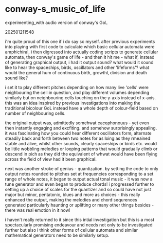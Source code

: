 # conway-s_music_of_life
 experimenting_with audio version of conway's GoL


202501211548

i'm quite proud of this one if i do say so myself. after previous experiments into playing with first code to calculate which basic cellular automata were amphichiral, i then digressed into actually coding scripts to generate cellular automata, then conway's game of life - and then it hit me - what if, instead of generating graphical output, i had it output sound? what would it sound like to hear the spaceships, birds, oscillators and other 'lifeforms'?  what would the general hum of continuous birth, growthl, division and death sound like?

i set it to play different pitches depending on how many live 'cells' were neighbouring the cell in question, and play different volumes depending similarly but on neighbouring cells touching on the y-axis instead of x-axis. this was an idea inspired by previous investigations into making the traditional bicolour GoL instead have a whole depth of colour-field based on number of neighbouring cells.

the original output was, admittedly somehwat cacophonouus - yet even then instantly engaging and excfiting. and somehow surprisingly appealing. it was fascinating how you could hear different oscillators form, alternate steadily back and forth between two notes for as loing as they rmeained stable and alive, whilst other sounds, clearly spaceships or birds etc. would be little wobbling melodies or looping patterns that would gradually climb or descend in pich as they did the equivalent of whwat would have been flying across the field of view had it been graphical.

next was another stroke of genius - quantization.
by setting the code to only output notes rounded to pitches set at frequencies corresponding to a set range of whole notes, it began to output actual tonal music - it was now a tune generator and even began to produce chords!
i progressed further to setting up a choice of scales for the quantizer and so could have not just major but minor, pentatonic, blues and more as choices - this really enhanced the output, making the melodies and chord sequrences generated particularly haunting or uplifting or many other things besides - there was real emotion in it now!

i haven't really returned to it since this intial investigation but this is a most spectacularly promising endeavour and needs not only to be investigated further but also i think other forms of cellular automata and similar mathematical generators need to be similarly setup.